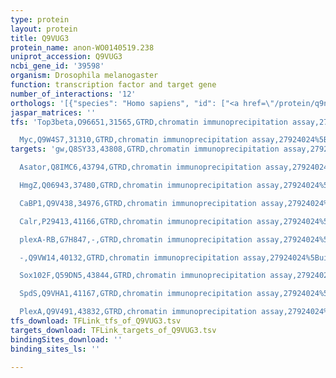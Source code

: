 ```yaml
---
type: protein
layout: protein
title: Q9VUG3
protein_name: anon-WO0140519.238
uniprot_accession: Q9VUG3
ncbi_gene_id: '39598'
organism: Drosophila melanogaster
function: transcription factor and target gene
number_of_interactions: '12'
orthologs: '[{"species": "Homo sapiens", "id": ["<a href=\"/protein/q9nqm4\">Q9NQM4</a>"]}, {"species": "Danio rerio", "id": ["<a href=\"/protein/q6ivv7\">Q6IVV7</a>"]}, {"species": "Mus musculus", "id": ["<a href=\"/protein/q3kni6\">Q3KNI6</a>", "<a href=\"/protein/q8c6p5\">Q8C6P5</a>"]}, {"species": "Rattus norvegicus", "id": ["A0A0G2K9P7"]}]'
jaspar_matrices: ''
tfs: 'Top3beta,O96651,31565,GTRD,chromatin immunoprecipitation assay,27924024%5Buid%5D,No

  Myc,Q9W4S7,31310,GTRD,chromatin immunoprecipitation assay,27924024%5Buid%5D,No'
targets: 'gw,Q8SY33,43808,GTRD,chromatin immunoprecipitation assay,27924024%5Buid%5D,No

  Asator,Q8IMC6,43794,GTRD,chromatin immunoprecipitation assay,27924024%5Buid%5D,No

  HmgZ,Q06943,37480,GTRD,chromatin immunoprecipitation assay,27924024%5Buid%5D,No

  CaBP1,Q9V438,34976,GTRD,chromatin immunoprecipitation assay,27924024%5Buid%5D,No

  Calr,P29413,41166,GTRD,chromatin immunoprecipitation assay,27924024%5Buid%5D,No

  plexA-RB,G7H847,-,GTRD,chromatin immunoprecipitation assay,27924024%5Buid%5D,No

  -,Q9VW14,40132,GTRD,chromatin immunoprecipitation assay,27924024%5Buid%5D,No

  Sox102F,Q59DN5,43844,GTRD,chromatin immunoprecipitation assay,27924024%5Buid%5D,No

  SpdS,Q9VHA1,41167,GTRD,chromatin immunoprecipitation assay,27924024%5Buid%5D,No

  PlexA,Q9V491,43832,GTRD,chromatin immunoprecipitation assay,27924024%5Buid%5D,No'
tfs_download: TFLink_tfs_of_Q9VUG3.tsv
targets_download: TFLink_targets_of_Q9VUG3.tsv
bindingSites_download: ''
binding_sites_ls: ''

---
```

